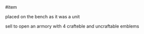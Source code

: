 #item

placed on the bench as it was a unit

sell to open an armory with 4 crafteble and uncraftable emblems